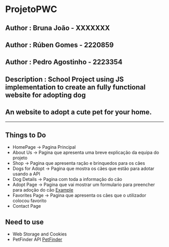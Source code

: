 # ProjetoPWC

## Author : Bruna João - XXXXXXX
## Author : Rúben Gomes - 2220859
## Author : Pedro Agostinho - 2223354
## Description : School Project using JS implementation to create an fully functional website for adopting dog
## An website to adopt a cute pet for your home.

*** 
## Things to Do
* HomePage -> Pagina Principal
* About Us -> Pagina que apresenta uma breve explicação da equipa do projeto
* Shop -> Pagina que apresenta ração e brinquedos para os cães
* Dogs for Adopt -> Pagina que mostra os cães que estão para adotar usando a API
* Dog Details -> Pagina com toda a informação do cão
* Adopt Page -> Pagina que vai mostrar um formulario para preencher para adoção do cão [Example](https://causasdecaudas.org/formulario-adopcao/)
* Favorites Page -> Pagina que apresenta os cães que o utilizador colocou favorito
* Contact Page

## Need to use
* Web Storage and Cookies
* PetFinder API [PetFinder](https://www.petfinder.com/developers/v2/docs/)


